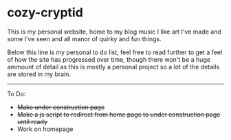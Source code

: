 # cozy-cryptid
This is my personal website, home to my blog music I like art I've made and some I've seen and all manor of quirky and fun things.

Below this line is my personal to do list, feel free to read further to get a feel of how the site has progressed over time, though there won't be a huge ammount of detail as this is
mostly a personal project so a lot of the details are stored in my brain.

*************************************************************************
To Do:
- <del>Make under construction page</del>
- <del>Make a js script to redirect from home page to under construction page until ready </del>
- Work on homepage
